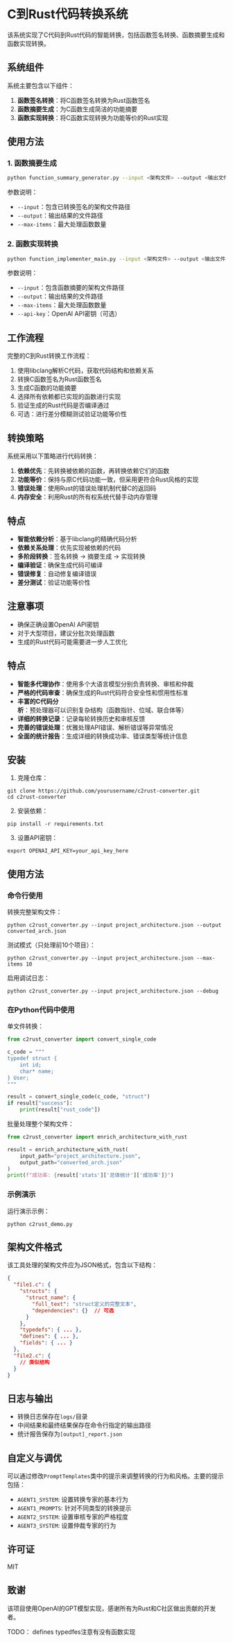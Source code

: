 # C到Rust代码转换系统

该系统实现了C代码到Rust代码的智能转换，包括函数签名转换、函数摘要生成和函数实现转换。

## 系统组件

系统主要包含以下组件：

1. **函数签名转换**：将C函数签名转换为Rust函数签名
2. **函数摘要生成**：为C函数生成简洁的功能摘要
3. **函数实现转换**：将C函数实现转换为功能等价的Rust实现

## 使用方法

### 1. 函数摘要生成

```bash
python function_summary_generator.py --input <架构文件> --output <输出文件> [--max-items <最大处理数>]
```

参数说明：
- `--input`：包含已转换签名的架构文件路径
- `--output`：输出结果的文件路径
- `--max-items`：最大处理函数数量

### 2. 函数实现转换

```bash
python function_implementer_main.py --input <架构文件> --output <输出文件> [--max-items <最大处理数>]
```

参数说明：
- `--input`：包含函数摘要的架构文件路径
- `--output`：输出结果的文件路径
- `--max-items`：最大处理函数数量
- `--api-key`：OpenAI API密钥（可选）

## 工作流程

完整的C到Rust转换工作流程：

1. 使用libclang解析C代码，获取代码结构和依赖关系
2. 转换C函数签名为Rust函数签名
3. 生成C函数的功能摘要
4. 选择所有依赖都已实现的函数进行实现
5. 验证生成的Rust代码是否编译通过
6. 可选：进行差分模糊测试验证功能等价性

## 转换策略

系统采用以下策略进行代码转换：

1. **依赖优先**：先转换被依赖的函数，再转换依赖它们的函数
2. **功能等价**：保持与原C代码功能一致，但采用更符合Rust风格的实现
3. **错误处理**：使用Rust的错误处理机制代替C的返回码
4. **内存安全**：利用Rust的所有权系统代替手动内存管理

## 特点

- **智能依赖分析**：基于libclang的精确代码分析
- **依赖关系处理**：优先实现被依赖的代码
- **多阶段转换**：签名转换 -> 摘要生成 -> 实现转换
- **编译验证**：确保生成代码可编译
- **错误修复**：自动修复编译错误
- **差分测试**：验证功能等价性

## 注意事项

- 确保正确设置OpenAI API密钥
- 对于大型项目，建议分批次处理函数
- 生成的Rust代码可能需要进一步人工优化

## 特点

- **智能多代理协作**：使用多个大语言模型分别负责转换、审核和仲裁
- **严格的代码审查**：确保生成的Rust代码符合安全性和惯用性标准
- **丰富的C代码分析**：预处理器可以识别复杂结构（函数指针、位域、联合体等）
- **详细的转换记录**：记录每轮转换历史和审核反馈
- **完善的错误处理**：优雅处理API错误、解析错误等异常情况
- **全面的统计报告**：生成详细的转换成功率、错误类型等统计信息

## 安装

1. 克隆仓库：
```
git clone https://github.com/yourusername/c2rust-converter.git
cd c2rust-converter
```

2. 安装依赖：
```
pip install -r requirements.txt
```

3. 设置API密钥：
```
export OPENAI_API_KEY=your_api_key_here
```

## 使用方法

### 命令行使用

转换完整架构文件：
```
python c2rust_converter.py --input project_architecture.json --output converted_arch.json
```

测试模式（只处理前10个项目）：
```
python c2rust_converter.py --input project_architecture.json --max-items 10
```

启用调试日志：
```
python c2rust_converter.py --input project_architecture.json --debug
```

### 在Python代码中使用

单文件转换：
```python
from c2rust_converter import convert_single_code

c_code = """
typedef struct {
    int id;
    char* name;
} User;
"""

result = convert_single_code(c_code, "struct")
if result["success"]:
    print(result["rust_code"])
```

批量处理整个架构文件：
```python
from c2rust_converter import enrich_architecture_with_rust

result = enrich_architecture_with_rust(
    input_path="project_architecture.json",
    output_path="converted_arch.json"
)
print(f"成功率: {result['stats']['总体统计']['成功率']}")
```

### 示例演示

运行演示示例：
```
python c2rust_demo.py
```

## 架构文件格式

该工具处理的架构文件应为JSON格式，包含以下结构：

```json
{
  "file1.c": {
    "structs": {
      "struct_name": {
        "full_text": "struct定义的完整文本",
        "dependencies": {}  // 可选
      }
    },
    "typedefs": { ... },
    "defines": { ... },
    "fields": { ... }
  },
  "file2.c": {
    // 类似结构
  }
}
```

## 日志与输出

- 转换日志保存在`logs/`目录
- 中间结果和最终结果保存在命令行指定的输出路径
- 统计报告保存为`[output]_report.json`

## 自定义与调优

可以通过修改`PromptTemplates`类中的提示来调整转换的行为和风格。主要的提示包括：

- `AGENT1_SYSTEM`: 设置转换专家的基本行为
- `AGENT1_PROMPTS`: 针对不同类型的转换提示
- `AGENT2_SYSTEM`: 设置审核专家的严格程度
- `AGENT3_SYSTEM`: 设置仲裁专家的行为

## 许可证

MIT

## 致谢

该项目使用OpenAI的GPT模型实现，感谢所有为Rust和C社区做出贡献的开发者。 




TODO：
defines typedfes注意有没有函数实现